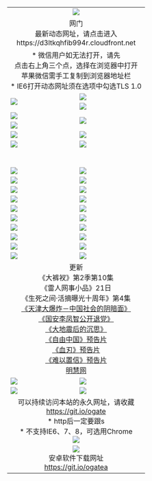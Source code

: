 ﻿<table>
  <tr></tr>
  <tr><td colspan=2 align=center><img src="https://cloud.githubusercontent.com/assets/11880933/13434984/f430fae2-e012-11e5-814f-c2df1e82b247.jpg" /></td></tr>
  <tr><td colspan=2 align=center>网门<br>最新动态网址，请点击进入
<br>https://d3ltkqhfib994r.cloudfront.net
    </td>
  </tr>
  <tr>
    <td colspan=2 align=center>* 微信用户如无法打开，请先<br>点击右上角三个点，选择在浏览器中打开<br>苹果微信需手工复制到浏览器地址栏
    <br>* IE6打开动态网址须在选项中勾选TLS 1.0</td>
  </tr>
  <tr>
    <td rowspan=2><a href="https://d3ltkqhfib994r.cloudfront.net/ogUP.aspx?name=11DKC.mp4&list=11DKC" target="_blank"><img src="https://d3ltkqhfib994r.cloudfront.net/Up/11DKC1.jpg" /></a></td> 
    <td><div><a href="https://d3ltkqhfib994r.cloudfront.net/ogUP.aspx?name=LRWS.mp4&list=LRWS" target="_blank"><img src="https://d3ltkqhfib994r.cloudfront.net/Up/LRWS.jpg" /></a></td>
   </tr>
  <tr>
    <td><a href="https://d3ltkqhfib994r.cloudfront.net/ogNiceVedio.aspx" target="_blank"><img src="https://d3ltkqhfib994r.cloudfront.net/Up/11TGKDY.jpg" /></a></td>
  </tr>
  <tr>
    <td><a href="https://d3ltkqhfib994r.cloudfront.net/ogUP.aspx?name=JQR.mp4&count=2" target="_blank"><img src="https://d3ltkqhfib994r.cloudfront.net/Up/JQR.jpg" /></a></td>   
    <td rowspan=2><a href="https://d3ltkqhfib994r.cloudfront.net/ogUP.aspx?name=JP.mp4&count=9" target="_blank"><img src="https://d3ltkqhfib994r.cloudfront.net/Up/JP.jpg" /></td>
  </tr>
  <tr>
    <td><a href="https://d3ltkqhfib994r.cloudfront.net/ogUP.aspx?name=WH.mp4" target="_blank"><img src="https://d3ltkqhfib994r.cloudfront.net/Up/WH.jpg" /></a></td>
  </tr>
  <tr>
    <td><a href="https://d3ltkqhfib994r.cloudfront.net/ogUP.aspx?name=SSZJ.mp4&list=SSZJ" target="_blank"><img src="https://d3ltkqhfib994r.cloudfront.net/Up/SSZJ.jpg" /></a></td>
    <td><a href="https://d3ltkqhfib994r.cloudfront.net/ogUP.aspx?name=1XQK.mp4&count=13" target="_blank"><img src="https://d3ltkqhfib994r.cloudfront.net/Up/1XQK.jpg" /></a</td>
  </tr>
  <tr>
    <td><a href="https://d3ltkqhfib994r.cloudfront.net/ogUP.aspx?name=ZY.mp4&count=2015|16" target="_blank"><img src="https://d3ltkqhfib994r.cloudfront.net/Up/ZY.jpg" /></a</td>
    <td><a href="https://d3ltkqhfib994r.cloudfront.net/ogUP.aspx?name=XTFY.mp4&count=B|2,A|24" target="_blank"><img src="https://d3ltkqhfib994r.cloudfront.net/Up/XTFY.jpg" /></a></td>
  </tr>
  <tr height="40">
  </tr>
  <tr>
    <td><a href="https://d3ltkqhfib994r.cloudfront.net/ogUP.aspx?name=4SQQ.mp4&list=4SQQ" target="_blank"><img src="https://d3ltkqhfib994r.cloudfront.net/Up/4SQQ0.jpg"/></a></td>
    <td><a href="https://d3ltkqhfib994r.cloudfront.net/ogUP.aspx?name=4SHQ.mp4&list=4SHQ" target="_blank"><img src="https://d3ltkqhfib994r.cloudfront.net/Up/4SHQ0.jpg"/></a></td>
  </tr>
  <tr>
    <td><a href="https://d3ltkqhfib994r.cloudfront.net/ogUP.aspx?name=4SZG.mp4&list=4SZG" target="_blank"><img src="https://d3ltkqhfib994r.cloudfront.net/Up/4SZG0.jpg"/></a></td>
    <td><a href="https://d3ltkqhfib994r.cloudfront.net/ogUP.aspx?name=4SDJ.mp4&list=4SDJ" target="_blank"><img src="https://d3ltkqhfib994r.cloudfront.net/Up/4SDJ0.jpg"/></a></td>
  </tr>
  <tr>
    <td><a href="https://d3ltkqhfib994r.cloudfront.net/ogUP.aspx?name=4SGX.mp4&list=4SGX" target="_blank"><img src="https://d3ltkqhfib994r.cloudfront.net/Up/4SGX0.jpg"/></a></td>
    <td><a href="https://d3ltkqhfib994r.cloudfront.net/ogUP.aspx?name=4SHD.mp4&list=4SHD" target="_blank"><img src="https://d3ltkqhfib994r.cloudfront.net/Up/4SHD0.jpg"/></a></td>
  </tr>
  <tr>
    <td><a href="https://d3ltkqhfib994r.cloudfront.net/ogUP.aspx?name=4CTX.mp4&list=4CTX" target="_blank"><img src="https://d3ltkqhfib994r.cloudfront.net/Up/4CTX0.jpg"/></a></td>
    <td><a href="https://d3ltkqhfib994r.cloudfront.net/ogUP.aspx?name=4CWZ.mp4&list=4CWZ" target="_blank"><img src="https://d3ltkqhfib994r.cloudfront.net/Up/4CWZ0.jpg"/></a></td>
  </tr>
  <tr>
    <td><a href="https://d3ltkqhfib994r.cloudfront.net/onUP.aspx?name=https://d1qhweuvr3wm0g.cloudfront.net/" target="_blank"><img src="https://d3ltkqhfib994r.cloudfront.net/Up/0DTW.jpg"/></a></td>
    <td><a href="https://d3ltkqhfib994r.cloudfront.net/onUP.aspx?name=https://d240ns8up8earz.cloudfront.net/acenter/" target="_blank"><img src="https://d3ltkqhfib994r.cloudfront.net/Up/0TDW.jpg" /></a></td>
  </tr>
  <tr>
    <td><a href="https://d3ltkqhfib994r.cloudfront.net/onUP.aspx?name=https://d4508d6vomz2p.cloudfront.net/gb/nsc413.htm" target="_blank"><img src="https://d3ltkqhfib994r.cloudfront.net/Up/0DJY.jpg" /></a></td>
    <td><a href="https://d3ltkqhfib994r.cloudfront.net/onUP.aspx?name=https://d3bxwq7vzudb5l.cloudfront.net/xtr/gb/prog204.html" target="_blank"><img src="https://d3ltkqhfib994r.cloudfront.net/Up/0XTR.jpg" /></a></td>
  </tr>
  <tr>
    <td><a href="https://d3ltkqhfib994r.cloudfront.net/onUP.aspx?name=https://d3aj00iefsmfgc.cloudfront.net/" target="_blank"><img src="https://d3ltkqhfib994r.cloudfront.net/Up/0MHW.jpg" /></a></td>
    <td><a href="https://d3ltkqhfib994r.cloudfront.net/onUP.aspx?name=https://d1sbg9daat0zu5.cloudfront.net/" target="_blank"><img src="https://d3ltkqhfib994r.cloudfront.net/Up/0ZJW.jpg" /></a></td>
  </tr>
  <tr>
    <td><a href="https://d3ltkqhfib994r.cloudfront.net/ogUP.aspx?name=0FG.zip" target="_blank"><img src="https://d3ltkqhfib994r.cloudfront.net/Up/0FG.jpg" /></a></td>
    <td><a href="https://d3ltkqhfib994r.cloudfront.net/ogUP.aspx?name=0FGA.apk" target="_blank"><img src="https://d3ltkqhfib994r.cloudfront.net/Up/0FGA.jpg" /></a></td>
  </tr>
  <tr>
    <td><a href="https://d3ltkqhfib994r.cloudfront.net/ogUP.aspx?name=0U.zip" target="_blank"><img src="https://d3ltkqhfib994r.cloudfront.net/Up/0U.jpg" /></a></td>
    <td><a href="https://d3ltkqhfib994r.cloudfront.net/ogUP.aspx?name=0UA.apk" target="_blank"><img src="https://d3ltkqhfib994r.cloudfront.net/Up/0UA.jpg" /></a></td>
  </tr>
  <tr>
    <td><a href="https://d3ltkqhfib994r.cloudfront.net/ogUP.aspx?name=0iPPOTV.zip" target="_blank"><img src="https://d3ltkqhfib994r.cloudfront.net/Up/0iPPOTV.jpg" /></a></td>
    <td><a href="https://d3ltkqhfib994r.cloudfront.net/ogUP.aspx?name=0iNTD.apk" target="_blank"><img src="https://d3ltkqhfib994r.cloudfront.net/Up/0iNTD.jpg" /></a></td>
  </tr>
  <tr>
    <td colspan=2 align=center>更新<br>
      《大裤衩》第2季第10集<br>
      《雷人网事小品》21日<br>
      《生死之间·活摘曝光十周年》第4集</a><br>
      <a href="https://d3ltkqhfib994r.cloudfront.net/ogUP.aspx?name=4TJDBZ.mp4" target="_blank">《天津大爆炸－中国社会的阴暗面》</a><br>
      <a href="https://d3ltkqhfib994r.cloudfront.net/ogUP.aspx?name=4LFZ.mp4" target="_blank">《国安李凤智公开退党》</a><br>
      <a href="https://d3ltkqhfib994r.cloudfront.net/ogUP.aspx?name=4DDZHDCS.mp4" target="_blank">《大地震后的沉思》</a><br>
      <a href="https://d3ltkqhfib994r.cloudfront.net/ogUP.aspx?name=11ZYZG0.mp4" target="_blank">《自由中国》预告片</a><br>
      <a href="https://d3ltkqhfib994r.cloudfront.net/ogUP.aspx?name=11XR.mp4" target="_blank">《血刃》预告片</a><br>
      <a href="https://d3ltkqhfib994r.cloudfront.net/ogUP.aspx?name=11NYZX.mp4&count=2" target="_blank">《难以置信》预告片</a><br>
      <a href="https://d3ltkqhfib994r.cloudfront.net/onUP.aspx?name=https://www.minghui.org/" target="_blank">明慧网</a></td>
    </td>
  </tr>
  <tr>
    <td><a href="https://d3ltkqhfib994r.cloudfront.net/ogNice.aspx" target="_blank"><img src="https://cloud.githubusercontent.com/assets/11880933/13720378/f84bb392-e841-11e5-8739-815049dd6ff8.jpg" /></a></td>
    <td><a href="https://d3ltkqhfib994r.cloudfront.net/onCO.aspx?ob=600%E4%BA%8B%E7%89%A9&op=%E5%A2%9E%E5%88%A0%E6%94%B9&args=WH1~%23%E7%B1%BB%E5%9E%8B6%E6%96%B0%E9%97%BB%7c%23%E7%B1%BB%E5%9E%8B6%E8%AF%84%E8%AE%BA&mode=" target="_blank"><img src="https://cloud.githubusercontent.com/assets/11880933/13720380/04d76a16-e842-11e5-8833-e627daa88802.jpg" /></a></td> 
  </tr>
  <tr>
    <td><a href="https://d3ltkqhfib994r.cloudfront.net/ogDY.aspx" target="_blank"><img src="https://cloud.githubusercontent.com/assets/11880933/13720384/11817090-e842-11e5-9571-7dc2f1af9f42.jpg" /></a></td>
    <td><a href="https://d3ltkqhfib994r.cloudfront.net/ogST.aspx" target="_blank"><img src="https://cloud.githubusercontent.com/assets/11880933/13720385/1467ea3c-e842-11e5-86df-c96c9a556aaf.jpg" /></a></td> 
  </tr>
  <!--tr>
    <td colspan=2 align=center>
      <微信可扫描以下临时二维码<br/>https://bit.ly/1mBQHW8<br/><a href="https://d3ltkqhfib994r.cloudfront.net/Up/0WMGDL3.png" target="_blank"><img src="https://d3ltkqhfib994r.cloudfront.net/Up/0WMGD3.png"/></a>
  </tr-->
  <tr>
    <td colspan=2 align=center>可以持续访问本站的永久网址，请收藏<br/><a href="https://git.io/ogate" target="_blank">https://git.io/ogate</a><br/>* http后一定要跟s<br/>* 不支持IE6、7、8，可选用Chrome<br/><a href="https://d3ltkqhfib994r.cloudfront.net/Up/0WMGDL2.png" target="_blank"><img src="https://d3ltkqhfib994r.cloudfront.net/Up/0WMGD2.png"/></a></td>
  </tr>
  <tr>
    <td colspan=2 align=center><a href="https://d3ltkqhfib994r.cloudfront.net/ogUP.aspx?name=0oGate.apk" target="_blank"><img src="https://cloud.githubusercontent.com/assets/11880933/13720399/75e143ee-e842-11e5-9f0a-1421f423c80f.jpg" /></a><br>安卓软件下载网址<br><a href="https://git.io/ogatea">https://git.io/ogatea</a></td>
  </tr>
  <!--tr>
    <td colspan=2 align=center>可能失效的动态网址
    </td>
  </tr-->
</table>
